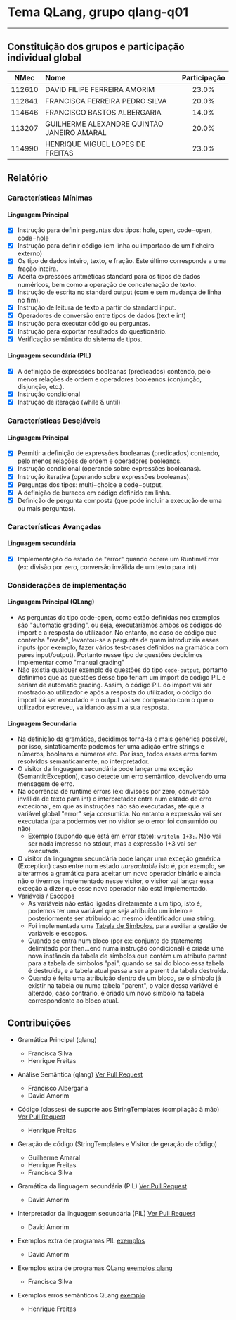 # Tema **QLang**, grupo **qlang-q01**
-----

## Constituição dos grupos e participação individual global

| NMec | Nome | Participação |
|:---:|:---|:---:|
| 112610 | DAVID FILIPE FERREIRA AMORIM | 23.0% |
| 112841 | FRANCISCA FERREIRA PEDRO SILVA | 20.0% |
| 114646 | FRANCISCO BASTOS ALBERGARIA | 14.0% |
| 113207 | GUILHERME ALEXANDRE QUINTÃO JANEIRO AMARAL | 20.0% |
| 114990 | HENRIQUE MIGUEL LOPES DE FREITAS | 23.0% |

## Relatório

### Características Mínimas

#### Linguagem Principal

- [x] Instrução para definir perguntas dos tipos: hole, open, code−open, code−hole
- [x] Instrução para definir código (em linha ou importado de um ficheiro externo)
- [x] Os tipo de dados inteiro, texto, e fração. Este último corresponde a uma fração inteira.
- [x] Aceita expressões aritméticas standard para os tipos de dados numéricos, bem como a operação de concatenação de texto.
- [x] Instrução de escrita no standard output (com e sem mudança de linha no fim).
- [x] Instrução de leitura de texto a partir do standard input.
- [x] Operadores de conversão entre tipos de dados (text e int)
- [x] Instrução para executar código ou perguntas.
- [x] Instrução para exportar resultados do questionário.
- [x] Verificação semântica do sistema de tipos.

#### Linguagem secundária (PIL)

- [x] A definição de expressões booleanas (predicados) contendo, pelo menos relações de ordem e operadores booleanos (conjunção, disjunção, etc.).
- [x] Instrução condicional
- [x] Instrução de iteração (while & until)

### Características Desejáveis

#### Linguagem Principal

- [x] Permitir a definição de expressões booleanas (predicados) contendo, pelo menos relações de ordem e operadores booleanos.
- [x] Instrução condicional (operando sobre expressões booleanas).
- [x] Instrução iterativa (operando sobre expressões booleanas).
- [x] Perguntas dos tipos: multi−choice e code−output.
- [x] A definição de buracos em código definido em linha.
- [x] Definição de pergunta composta (que pode incluir a execução de uma ou mais perguntas).

### Características Avançadas

#### Linguagem secundária

- [x] Implementação do estado de "error" quando ocorre um RuntimeError (ex: divisão por zero, conversão inválida de um texto para int)


### Considerações de implementação

#### Linguagem Principal (QLang)

- As perguntas do tipo code-open, como estão definidas nos exemplos são "automatic grading", ou seja, executaríamos ambos os códigos do import e a resposta do utilizador. No entanto, no caso de código que contenha "reads", levantou-se a pergunta de quem introduziria esses inputs (por exemplo, fazer vários test-cases definidos na gramática com pares input/output). Portanto nesse tipo de questões decidimos implementar como "manual grading"
- Não existia qualquer exemplo de questões do tipo `code-output`, portanto definimos que as questões desse tipo teriam um import de código PIL e seriam de automatic grading. Assim, o código PIL do import vai ser mostrado ao utilizador e após a resposta do utilizador, o código do import irá ser executado e o output vai ser comparado com o que o utilizador escreveu, validando assim a sua resposta.

#### Linguagem Secundária

- Na definição da gramática, decidimos torná-la o mais genérica possível, por isso, sintaticamente podemos ter uma adição entre strings e números, booleans e números etc. Por isso, todos esses erros foram resolvidos semanticamente, no interpretador.
- O visitor da linguagem secundária pode lançar uma exceção (SemanticException), caso detecte um erro semântico, devolvendo uma mensagem de erro.
- Na ocorrência de runtime errors (ex: divisões por zero, conversão inválida de texto para int) o interpretador entra num estado de erro excecional, em que as instruções não são executadas, até que a variável global "error" seja consumida. No entanto a expressão vai ser executada (para podermos ver no visitor se o error foi consumido ou não)
    - Exemplo (supondo que está em error state): `writeln 1+3;`. Não vai ser nada impresso no stdout, mas a expressão 1+3 vai ser executada.
- O visitor da linguagem secundária pode lançar uma exceção genérica (Exception) caso entre num estado _unreachable_ isto é, por exemplo, se alterarmos a gramática para aceitar um novo operador binário e ainda não o tivermos implementado nesse visitor, o visitor vai lançar essa exceção a dizer que esse novo operador não está implementado.
- Variáveis / Escopos
    - As variáveis não estão ligadas diretamente a um tipo, isto é, podemos ter uma variável que seja atribuído um inteiro e posteriormente ser atribuido ao mesmo identificador uma string.
    - Foi implementada uma [Tabela de Símbolos](./src/SymbolTable.py), para auxiliar a gestão de variáveis e escopos.
    - Quando se entra num bloco (por ex: conjunto de statements delimitado por then...end numa instrução condicional) é criada uma nova instância da tabela de símbolos que contém um atributo parent para a tabela de símbolos "pai", quando se sai do bloco essa tabela é destruída, e a tabela atual passa a ser a parent da tabela destruída.
    - Quando é feita uma atribuição dentro de um bloco, se o símbolo já existir na tabela ou numa tabela "parent", o valor dessa variável é alterado, caso contrário, é criado um novo símbolo na tabela correspondente ao bloco atual.


## Contribuições

- Gramática Principal (qlang)
    - Francisca Silva
    - Henrique Freitas

- Análise Semântica (qlang) [Ver Pull Request](https://github.com/detiuaveiro/qlang-q01/pull/8)
    - Francisco Albergaria
    - David Amorim

- Código (classes) de suporte aos StringTemplates (compilação à mão) [Ver Pull Request](https://github.com/detiuaveiro/qlang-q01/pull/6)
    - Henrique Freitas

- Geração de código (StringTemplates e Visitor de geração de código)
    - Guilherme Amaral
    - Henrique Freitas
    - Francisca Silva

- Gramática da linguagem secundária (PIL) [Ver Pull Request](https://github.com/detiuaveiro/qlang-q01/pull/1)
    - David Amorim

- Interpretador da linguagem secundária (PIL) [Ver Pull Request](https://github.com/detiuaveiro/qlang-q01/pull/1)
    - David Amorim

- Exemplos extra de programas PIL [exemplos](./examples/custom)
    - David Amorim

- Exemplos extra de programas QLang [exemplos qlang](./examples/custom-qlang)
    - Francisca Silva

- Exemplos erros semânticos QLang [exemplo](./examples/semantic-tester.q)
    - Henrique Freitas
